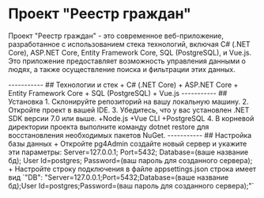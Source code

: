 # Проект "Реестр граждан"
<p>Проект "Реестр граждан" - это современное веб-приложение, разработанное с использованием стека технологий,
включая C# (.NET Core), ASP.NET Core, Entity Framework Core, SQL (PostgreSQL), и Vue.js.
Это приложение предоставляет возможность управления данными о людях, а также осуществление поиска и фильтрации этих данных.</p>
-----------
## Технологии и стек
+ C# (.NET Core)
+ ASP.NET Core
+ Entity Framework Core
+ SQL (PostgreSQL)
+ Vue.js
-----------
## Установка
1. Склонируйте репозиторий на вашу локальную машину.
2. Откройте проект в вашей IDE.
3. Убедитесь, что у вас установлен .NET SDK версии 7.0 или выше.
   +Node.js
   +Vue CLI
   +PostgreSQL  
4. В корневой директории проекта выполните команду dotnet restore для восстановления необходимых пакетов NuGet.
-----------
## Настройка  базы данных
  + Откройте pg4Admin создайте новый сервер и укажите эти параметры: Server=127.0.0.1;
                                                                     Port=5432; 
                                                                     Database=(ваше название бд);
                                                                     User Id=postgres;
                                                                     Password=(ваш пароль для созданного сервера);
  + Настройте строку подключения в файле appsettings.json строка имеет вид `"DB": "Server=127.0.0.1;Port=5432;Database=(ваше название бд);User Id=postgres;Password=(ваш пароль для созданного сервера);"`


  
